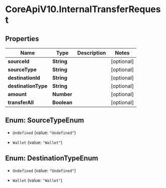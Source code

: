 # CoreApiV10.InternalTransferRequest

## Properties
Name | Type | Description | Notes
------------ | ------------- | ------------- | -------------
**sourceId** | **String** |  | [optional] 
**sourceType** | **String** |  | [optional] 
**destinationId** | **String** |  | [optional] 
**destinationType** | **String** |  | [optional] 
**amount** | **Number** |  | [optional] 
**transferAll** | **Boolean** |  | [optional] 


<a name="SourceTypeEnum"></a>
## Enum: SourceTypeEnum


* `Undefined` (value: `"Undefined"`)

* `Wallet` (value: `"Wallet"`)




<a name="DestinationTypeEnum"></a>
## Enum: DestinationTypeEnum


* `Undefined` (value: `"Undefined"`)

* `Wallet` (value: `"Wallet"`)




